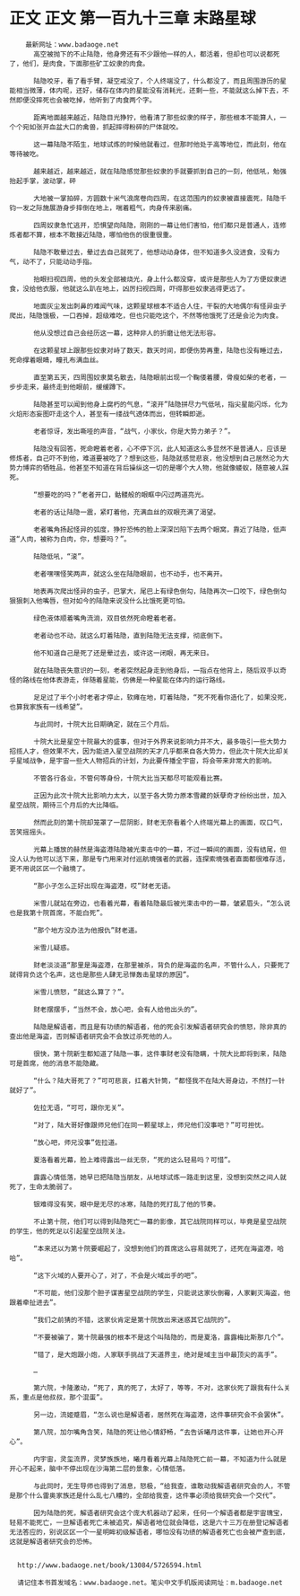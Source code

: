 # 正文 正文 第一百九十三章 末路星球
        最新网址：www.badaoge.net
          高空被抛下的不止陆隐，他身旁还有不少跟他一样的人，都活着，但却也可以说都死了，他们，是肉食，下面那些矿工奴隶的肉食。
      
          陆隐咬牙，看了看手臂，凝空戒没了，个人终端没了，什么都没了，而且周围游历的星能相当微薄，体内呢，还好，储存在体内的星能没有消耗光，还剩一些，不能就这么掉下去，不然即便没摔死也会被吃掉，他听到了肉食两个字。
      
          距离地面越来越近，陆隐目光狰狞，他看清了那些奴隶的样子，那些根本不能算人，一个个宛如张开血盆大口的禽兽，抓起摔得粉碎的尸体就咬。
      
          这一幕陆隐不陌生，地球试炼的时候他就看过，但那时他处于高等地位，而此刻，他在等待被吃。
      
          越来越近，越来越近，就在陆隐感觉那些奴隶的手就要抓到自己的一刻，他低吼，勉强抬起手掌，波动掌，砰
      
          大地被一掌拍碎，方圆数十米气浪席卷向四周，在这范围内的奴隶被直接震死，陆隐千钧一发之际施展游身步摔倒在地上，喘着粗气，肉身传来剧痛。
      
          四周奴隶急忙逃开，恐惧望向陆隐，刚刚的一幕让他们害怕，他们都只是普通人，连修炼者都不算，根本不敢接近陆隐，哪怕他伤的很重很重。
      
          陆隐不敢晕过去，晕过去自己就死了，他想动动身体，但不知道多久没进食，没有力气，动不了，只能动动手指。
      
          抬眼扫视四周，他的头发全部被烧光，身上什么都没穿，或许是那些人为了方便奴隶进食，没给他衣服，他就这么趴在地上，凶厉扫视四周，吓得那些奴隶逃得更远了。
      
          地面灰尘发出刺鼻的难闻气味，这颗星球根本不适合人住，干裂的大地偶尔有怪异虫子爬出，陆隐饿极，一口吞掉，超级难吃，但也只能吃这个，不然等他饿死了还是会沦为肉食。
      
          他从没想过自己会经历这一幕，这种非人的折磨让他无法形容。
      
          在这颗星球上跟那些奴隶对峙了数天，数天时间，即便伤势再重，陆隐也没有睡过去，死命撑着眼睛，瞳孔布满血丝。
      
          直至第五天，四周围奴隶莫名散去，陆隐眼前出现一个鞠偻着腰，骨瘦如柴的老者，一步步走来，最终走到他眼前，缓缓蹲下。
      
          陆隐甚至可以闻到他身上腐朽的气息，“滚开”陆隐拼尽力气低吼，指尖星能闪烁，化为火焰形态妄图吓走这个人，甚至有一缕战气透体而出，但转瞬即逝。
      
          老者惊讶，发出嘶哑的声音，“战气，小家伙，你是大势力弟子？”。
      
          陆隐没有回答，死命瞪着老者，心不停下沉，此人知道这么多显然不是普通人，应该是修炼者，自己吓不到他，难道要被吃了？想到这些，陆隐就感觉悲哀，他没想到自己居然沦为大势力博弈的牺牲品，他甚至不知道在背后操纵这一切的是哪个大人物，他就像蝼蚁，随意被人踩死。
      
          “想要吃的吗？”老者开口，骷髅般的眼眶中闪过两道亮光。
      
          老者的话让陆隐一震，紧盯着他，充满血丝的双眼充满了渴望。
      
          老者嘴角扬起怪异的弧度，狰狞恐怖的脸上深深凹陷下去两个眼窝，靠近了陆隐，低声道“人肉，被称为白肉，你，想要吗？”。
      
          陆隐低吼，“滚”。
      
          老者嘿嘿怪笑两声，就这么坐在陆隐眼前，也不动手，也不离开。
      
          地表再次爬出怪异的虫子，巴掌大，尾巴上有绿色倒勾，陆隐再次一口咬下，绿色倒勾狠狠刺入他嘴唇，但对如今的陆隐来说没什么比饿死更可怕。
      
          绿色液体顺着嘴角流淌，双目依然死命瞪着老者。
      
          老者动也不动，就这么盯着陆隐，直到陆隐无法支撑，彻底倒下。
      
          他不知道自己是死了还是晕过去，或许这一闭眼，再无来日。
      
          就在陆隐丧失意识的一刻，老者突然起身走到他身后，一指点在他背上，随后双手以奇怪的路线在他体表游走，伴随着星能，仿佛是一种星能在体内的运行路线。
      
          足足过了半个小时老者才停止，软瘫在地，盯着陆隐，“死不死看你造化了，如果没死，也算我家族有一线希望”。
      
          与此同时，十院大比日期确定，就在三个月后。
      
          十院大比是星空十院最大的盛事，但对于外界来说影响力并不大，最多吸引一些大势力招揽人才，但效果不大，因为能进入星空战院的天才几乎都来自各大势力，但此次十院大比却关乎星域战争，是宇宙一些大人物招兵的计划，为此要传播全宇宙，将会带来非常大的影响。
      
          不管各行各业，不管何等身份，十院大比当天都尽可能观看比赛。
      
          正因为此次十院大比影响力太大，以至于各大势力原本雪藏的妖孽奇才纷纷出世，加入星空战院，期待三个月后的大比降临。
      
          然而此刻的第十院却笼罩了一层阴影，财老无奈看着个人终端光幕上的画面，叹口气，苦笑摇摇头。
      
          光幕上播放的赫然是海盗港陆隐被光束击中的一幕，不过一瞬间的画面，没有结尾，但没人认为他可以活下来，那是专门用来对付巡航境强者的武器，连探索境强者直面都很难存活，更不用说区区一个融境了。
      
          “那小子怎么正好出现在海盗港，哎”财老无语。
      
          米雪儿就站在旁边，也看着光幕，看着陆隐最后被光束击中的一幕，皱紧眉头，“怎么说也是我第十院首席，不能白死”。
      
          “那个地方没办法为他报仇”财老道。
      
          米雪儿疑惑。
      
          财老淡淡道“那里是海盗港，在那里被杀，背负的是海盗的名声，不管什么人，只要死了就得背负这个名声，这也是那些人肆无忌惮轰击星球的原因”。
      
          米雪儿愤怒，“就这么算了？”。
      
          财老摆摆手，“当然不会，放心吧，会有人给他出头的”。
      
          陆隐是解语者，而且是有功绩的解语者，他的死会引发解语者研究会的愤怒，除非真的查出他是海盗，否则解语者研究会不会放过杀死他的人。
      
          很快，第十院新生都知道了陆隐一事，这件事财老没有隐瞒，十院大比即将到来，陆隐可是首席，他的消息不能隐藏。
      
          “什么？陆大哥死了？”可可悲哀，扛着大针筒，“都怪我不在陆大哥身边，不然打一针就好了”。
      
          佐拉无语，“可可，跟你无关”。
      
          “对了，陆大哥好像跟师兄他们在同一颗星球上，师兄他们没事吧？”可可担忧。
      
          “放心吧，师兄没事”佐拉道。
      
          夏洛看着光幕，脸上难得露出一丝无奈，“死的这么轻易吗？可惜”。
      
          露露心情低落，她早已把陆隐当朋友，从地球试炼一路走到这里，没想到突然之间人就死了，生命太脆弱了。
      
          银难得没有笑，眼中是无尽的冰寒，陆隐的死打乱了他的节奏。
      
          不止第十院，他们可以得到陆隐死亡一幕的影像，其它战院同样可以，毕竟是星空战院的学生，他的死足以引起星空战院关注。
      
          “本来还以为第十院要崛起了，没想到他们的首席这么容易就死了，还死在海盗港，哈哈”。
      
          “这下火域的人要开心了，对了，不会是火域出手的吧”。
      
          “不可能，他们没那个胆子谋害星空战院的学生，只能说这家伙倒霉，人家剿灭海盗，他跟着牵扯进去”。
      
          “我们之前猜的不错，这家伙肯定是第十院放出来迷惑其它战院的”。
      
          “不要被骗了，第十院最强的根本不是这个叫陆隐的，而是夏洛，露露梅比斯那几个”。
      
          “错了，是大炮跟小炮，人家联手挑战了天道界主，绝对是域主当中最顶尖的高手”。
      
          …
      
          第六院，卡隆激动，“死了，真的死了，太好了，等等，不对，这家伙死了跟我有什么关系，重点是他叔叔，那个混蛋”。
      
          另一边，流姬蹙眉，“怎么说也是解语者，居然死在海盗港，这件事研究会不会罢休”。
      
          第八院，加尔嘴角含笑，陆隐的死让他心情舒畅，“去告诉曦月这件事，让她也开心开心”。
      
          内宇宙，灵玺流界，灵梦族族地，曦月看着光幕上陆隐死亡前一幕，不知道为什么就是开心不起来，脑中不停出现在沙海第二层的景象，心情低落。
      
          与此同时，无生导师也得到了消息，怒极，“给我查，谁敢动我解语者研究会的人，不管是那个什么雷奥家族还是什么乱七八糟的，全部给我查，这件事必须给我研究会一个交代”。
      
          因为陆隐的死，解语者研究会这个庞大机器动了起来，任何一个解语者都是宇宙瑰宝，轻易不能死亡，一旦解语者死亡未被追究，解语者地位就会降低，这是六十三万在册登记解语者无法答应的，别说区区一个一星明眸初级解语者，哪怕没有功绩的解语者死亡也会被严查到底，这就是解语者研究会的恐怖。
      
      
      http://www.badaoge.net/book/13084/5726594.html
      
      请记住本书首发域名：www.badaoge.net。笔尖中文手机版阅读网址：m.badaoge.net